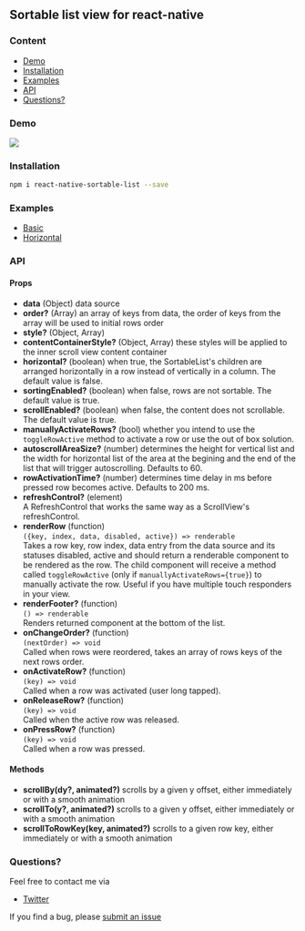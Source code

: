 ## Sortable list view for react-native

### Content
- [Demo](#demo)
- [Installation](#installation)
- [Examples](#examples)
- [API](#api)
- [Questions?](#questions)

### Demo
<a href="https://raw.githubusercontent.com/gitim/react-native-sortable-list/master/demo.gif"><img src="https://raw.githubusercontent.com/gitim/react-native-sortable-list/master/demo.gif"></a>

### Installation
```bash
npm i react-native-sortable-list --save
```

### Examples
- [Basic](https://github.com/gitim/react-native-sortable-list/tree/master/examples/Basic)
- [Horizontal](https://github.com/gitim/react-native-sortable-list/tree/master/examples/Horizontal)


### API
#### Props
- **data** (Object) data source
- **order?** (Array) an array of keys from data, the order of keys from the array will be used to initial rows order
- **style?** (Object, Array)
- **contentContainerStyle?** (Object, Array) these styles will be applied to the inner scroll view content container
- **horizontal?** (boolean) when true, the SortableList's children are arranged horizontally in a row instead of vertically in a column. The default value is false.
- **sortingEnabled?** (boolean) when false, rows are not sortable. The default value is true.
- **scrollEnabled?** (boolean) when false, the content does not scrollable. The default value is true.
- **manuallyActivateRows?** (bool) whether you intend to use the `toggleRowActive` method to activate a row or use the out of box solution.
- **autoscrollAreaSize?** (number) determines the height for vertical list and the width for horizontal list of the area at the begining and the end of the list that will trigger autoscrolling. Defaults to 60.<br />
- **rowActivationTime?** (number) determines time delay in ms before pressed row becomes active. Defaults to 200 ms.<br />
- **refreshControl?** (element)<br />
A RefreshControl that works the same way as a ScrollView's refreshControl.
- **renderRow** (function)<br />
`({key, index, data, disabled, active}) => renderable`<br />
Takes a row key, row index, data entry from the data source and its statuses disabled, active and should return a renderable component to be rendered as the row. The child component will receive a method called `toggleRowActive` (only if `manuallyActivateRows={true}`) to manually activate the row. Useful if you have multiple touch responders in your view.<br />
- **renderFooter?** (function)<br />
`() => renderable`<br />
Renders returned component at the bottom of the list.
- **onChangeOrder?** (function)<br />
`(nextOrder) => void`<br />
Called when rows were reordered, takes an array of rows keys of the next rows order.
- **onActivateRow?** (function)<br />
`(key) => void`<br />
Called when a row was activated (user long tapped).
- **onReleaseRow?** (function)<br />
`(key) => void`<br />
Called when the active row was released.
- **onPressRow?** (function)<br />
`(key) => void`<br />
Called when a row was pressed.

#### Methods
- **scrollBy(dy?, animated?)** scrolls by a given y offset, either immediately or with a smooth animation
- **scrollTo(y?, animated?)** scrolls to a given y offset, either immediately or with a smooth animation
- **scrollToRowKey(key, animated?)** scrolls to a given row key, either immediately or with a smooth animation

### Questions?
Feel free to contact me via
- [Twitter](https://twitter.com/_gitim)

If you find a bug, please [submit an issue](https://github.com/gitim/react-native-sortable-list/issues/new)
